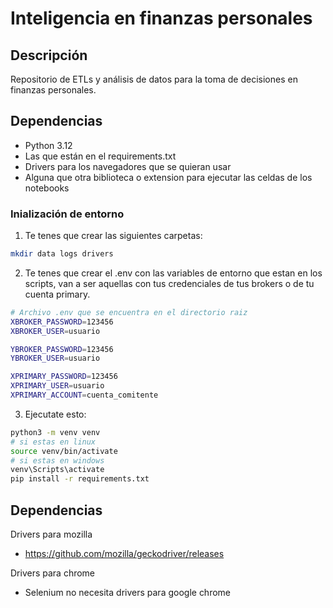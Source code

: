 # Inteligencia en finanzas personales
## Descripción
Repositorio de ETLs y análisis de datos para la toma de decisiones en finanzas personales.

## Dependencias
- Python 3.12
- Las que están en el requirements.txt
- Drivers para los navegadores que se quieran usar
- Alguna que otra biblioteca o extension para ejecutar las celdas de los notebooks

### Inialización de entorno
1. Te tenes que crear las siguientes carpetas:
```bash
mkdir data logs drivers
```

2. Te tenes que crear el .env con las variables de entorno que estan en los scripts, van a ser aquellas con tus credenciales de tus brokers o de tu cuenta primary.
```bash
# Archivo .env que se encuentra en el directorio raiz
XBROKER_PASSWORD=123456
XBROKER_USER=usuario

YBROKER_PASSWORD=123456
YBROKER_USER=usuario

XPRIMARY_PASSWORD=123456
XPRIMARY_USER=usuario
XPRIMARY_ACCOUNT=cuenta_comitente
```
3. Ejecutate esto:
```bash
python3 -m venv venv
# si estas en linux
source venv/bin/activate
# si estas en windows
venv\Scripts\activate
pip install -r requirements.txt
```

## Dependencias
Drivers para mozilla
- https://github.com/mozilla/geckodriver/releases

Drivers para chrome
- Selenium no necesita drivers para google chrome
  
